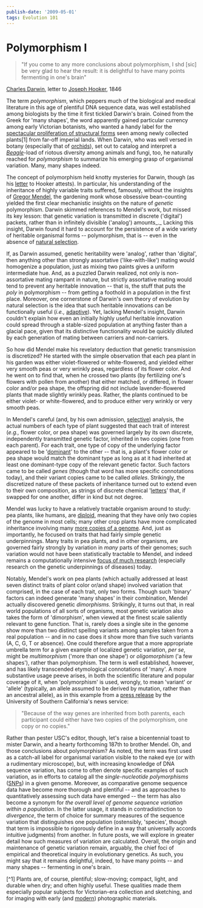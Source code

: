 ```yaml
---
publish-date: '2009-05-01'
tags: Evolution 101
---
```


# Polymorphism I

> "If you come to any more conclusions about polymorphism, I shd [sic] be very glad to hear the result: it is delightful to have many points fermenting in one's brain"

[Charles Darwin](http://en.wikipedia.org/wiki/Charles_Darwin), letter to [Joseph Hooker](http://en.wikipedia.org/wiki/Joseph_Dalton_Hooker), 1846

The term _polymorphism_, which peppers much of the biological and medical literature in this age of plentiful DNA sequence data, was well established among biologists by the time it first tickled Darwin's brain. Coined from the Greek for 'many shapes', the word apparently gained particular currency among early Victorian botanists, who wanted a handy label for the [spectacular proliferation of structural forms](http://www.hmnh.harvard.edu/on_exhibit/the_glass_flowers_collection.html) seen among newly collected plants[1] from far-off imperial lands. When Darwin, who was well versed in botany (especially that of [orchids](http://darwin-online.org.uk/EditorialIntroductions/Freeman_FertilisationofOrchids.html)), set out to catalog and interpret a *[Beagle](http://en.wikipedia.org/wiki/Second_voyage_of_HMS_Beagle)*-load of riotous diversity among animals and fungi, too, he naturally reached for _polymorphism_ to summarize his emerging grasp of organismal variation. Many, many shapes indeed.

The concept of polymorphism held knotty mysteries for Darwin, though (as his [letter](http://www.darwinproject.ac.uk/) to Hooker attests). In particular, his understanding of the inheritance of highly variable traits suffered, famously, without the insights of [Gregor Mendel](http://en.wikipedia.org/wiki/Gregor_mendel), the gardening monk whose obsessive bean-counting yielded the first clear mechanistic insights on the nature of _genetic_ polymorphism. Darwin skimmed references to Mendel's work, but missed its key lesson: that genetic variation is transmitted in discrete ('digital') packets, rather than in infinitely divisible ('analog') amounts_._ Lacking this insight, Darwin found it hard to account for the persistence of a wide variety of heritable organismal forms -- polymorphism, that is -- even in the absence of [natural selection](http://en.wikipedia.org/wiki/Natural_selection).

If, as Darwin assumed, genetic heritability were 'analog', rather than 'digital', then anything other than strongly assortative ('like-with-like') mating would homogenize a population, just as mixing two paints gives a uniform intermediate hue. And, as a puzzled Darwin realized, not only is non-assortative mating rampant in nature, but strictly assortative mating would tend to prevent any heritable innovation -- that is, the stuff that puts the _poly_ in polymorphism -- from getting a foothold in a population in the first place. Moreover, one cornerstone of Darwin's own theory of evolution by natural selection is the idea that such heritable innovations can be functionally useful (_i.e.,_ [adaptive](http://en.wikipedia.org/wiki/Adaptation)). Yet, lacking Mendel's insight, Darwin couldn't explain how even an initially highly useful heritable innovation could spread through a stable-sized population at anything faster than a glacial pace, given that its distinctive functionality would be quickly diluted by each generation of mating between carriers and non-carriers.

So how did Mendel make his revelatory deduction that genetic transmission is discretized? He started with the simple observation that each pea plant in his garden was either violet-flowered or white-flowered, and yielded either very smooth peas or very wrinkly peas, regardless of its flower color. And he went on to find that, when he crossed two plants (by fertilizing one's flowers with pollen from another) that either matched, or differed, in flower color and/or pea shape, the offspring did not include lavender-flowered plants that made slightly wrinkly peas. Rather, the plants continued to be either violet- or white-flowered, and to produce either very wrinkly or very smooth peas.

In Mendel's careful (and, by his own admission, [selective](http://www.americanscientist.org/bookshelf/pub/csi-mendel)) analysis, the actual numbers of each type of plant suggested that each trait of interest (_e.g.,_ flower color, or pea shape) was governed largely by its own discrete, independently transmitted genetic factor, inherited in two copies (one from each parent). For each trait, one type of copy of the underlying factor appeared to be '[dominant](http://en.wikipedia.org/wiki/Dominance_(genetics))' to the other -- that is, a plant's flower color or pea shape would match the dominant type as long as at it had inherited at least one dominant-type copy of the relevant genetic factor. Such factors came to be called _genes_ (though that word has more specific connotations today), and their variant copies came to be called _alleles_. Strikingly, the discretized nature of these packets of inheritance turned out to extend even to their own composition, as strings of discrete chemical '[letters](http://en.wikipedia.org/wiki/Nucleotide)' that, if swapped for one another, differ in kind but not degree.

Mendel was lucky to have a relatively tractable organism around to study: pea plants, like humans, are [diploid](http://en.wikipedia.org/wiki/Diploid#Diploid), meaning that they have only two copies of the genome in most cells; many other crop plants have more complicated inheritance involving many [more copies of a genome](http://strawberrygenes.unh.edu/history.html). And, just as importantly, he focused on traits that had fairly simple genetic underpinnings. Many traits in pea plants, and in other organisms, are governed fairly strongly by variation in _many_ parts of their genomes; such variation would not have been statistically tractable to Mendel, and indeed remains a computationally intensive [focus of much research](http://www.ncbi.nlm.nih.gov/pubmed/19293820) (especially research on the genetic underpinnings of diseases) today.

Notably, Mendel's work on pea plants (which actually addressed at least seven distinct traits of plant color or/and shape) involved variation that comprised, in the case of each trait, only two forms. Though such 'binary' factors can indeed generate 'many shapes' in their combination, Mendel actually discovered genetic _dimorphisms._ Strikingly, it turns out that, in real world populations of all sorts of organisms, most genetic variation also takes the form of 'dimorphism', when viewed at the finest scale saliently relevant to gene function. That is, rarely does a single site in the genome show more than two distinct spelling variants among samples taken from a real population -- and in no case does it show more than five such variants (A, C, G, T or absence). One could therefore argue that a more appropriate umbrella term for a given example of localized genetic variation, _per se_, might be _multimorphism_ ('more than one shape') or _oligomorphism_ ('a few shapes'), rather than polymorphism. The term is well established, however, and has likely transcended etymological connotations of 'many'. A more substantive usage peeve arises, in both the scientific literature and popular coverage of it, when 'polymorphism' is used, wrongly, to mean 'variant' or 'allele' (typically, an allele assumed to be derived by mutation, rather than an ancestral allele), as in this example from a [press release](http://uscnews2.usc.edu/hscweekly/detail.php?recordnum=9373) by the University of Southern California's news service:

> "Because of the way genes are inherited from both parents, each participant could either have two copies of the polymorphism, one copy or no copies."

Rather than pester USC's editor, though, let's raise a bicentennial toast to mister Darwin, and a hearty forthcoming 187th to brother Mendel. Oh, and those conclusions about polymorphism? As noted, the term was first used as a catch-all label for organismal variation visible to the naked eye (or with a rudimentary microscope), but, with increasing knowledge of DNA sequence variation, has come to often denote specific examples of such variation, as in efforts to catalog all the _single-nucleotide polymorphisms_ ([SNPs](http://www.ncbi.nlm.nih.gov/projects/SNP/)) in a given genome. Moreover, as comparative genome sequence data have become more thorough and plentiful -- and as approaches to quantitatively assessing such data have emerged -- the term has also become a synonym for _the overall level of genome sequence variation within a population_. In the latter usage, it stands in contradistinction to _divergence_, the term of choice for summary measures of the sequence variation that distinguishes one population (ostensibly, 'species', though that term is impossible to rigorously define in a way that universally accords intuitive judgments) from another. In future posts, we will explore in greater detail how such measures of variation are calculated. Overall, the origin and maintenance of genetic variation remain, arguably, the chief foci of empirical and theoretical inquiry in evolutionary genetics. As such, you might say that it remains delightful, indeed, to have many points -- and many shapes -- fermenting in one's brain.

[^1] Plants are, of course, plentiful; slow-moving; compact, light, and durable when dry; and often highly useful. These qualities made them especially popular subjects for Victorian-era collection and sketching, and for imaging with early (and [modern](http://www.flickr.com/search/?q=flower)) photographic materials.
